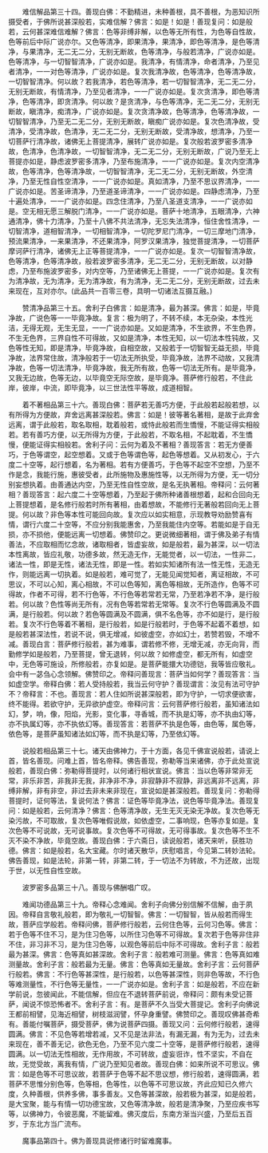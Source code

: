 <!-- { "loadSidebar": true } -->
　　难信解品第三十四。善现白佛：不勤精进，未种善根，具不善根，为恶知识所摄受者，于佛所说甚深般若，实难信解？佛言：如是！如是！善现复问：如是般若，云何甚深难信难解？佛言：色等非缚非解，以色等无所有性，为色等自性故，色等前后中际广说亦尔。又色等清净，即果清净，果清净，即色等清净，是色等清净，与果清净，无二无二分，无别无断故，色等清净，与般若清净，广说亦如是。色等清净，与一切智智清净，广说亦如是。我清净，有情清净，命者清净，乃至见者清净，一一对色等清净，广说亦如是。复次我清净故，色等清净，色等清净故，一切智智清净。何以故？若我清净，若色等清净，若一切智智清净，无二无二分，无别无断故，有情清净，乃至见者清净，一一广说亦如是。复次贪清净，即色等清净，色等清净，即贪清净。何以故？是贪清净，与色等清净，无二无二分，无别无断故，瞋清净，痴清净，广说亦如是。复次贪清净故，色等清净，色等清净故，一切智智清净，乃至无二无二分，无别无断故，瞋痴广说亦如是。复次色清净故，受清净，受清净故，色清净，无二无二分，无别无断故，受清净故，想清净，乃至一切菩萨行清净故，诸佛无上菩提清净，展转广说亦如是。复次般若波罗密多清净故，色清净，色清净故，一切智智清净，无二无二分，无别无断故，广说乃至无上菩提亦如是，静虑波罗密多清净，乃至布施清净，一一广说亦如是。复次内空清净故，色等清净，色等清净故，一切智智清净，无二无二分，无别无断故，外空清净，乃至无性自性空清净，一一广说亦如是。真如清净，乃至不思议界清净，一一广说亦如是。苦圣谛清净，乃至道圣谛清净，一一广说亦如是。四静虑清净，乃至十遍处清净，一一广说亦如是。四念住清净，乃至八圣道支清净，一一广说亦如是。空无相无愿三解脱门清净，一一广说亦如是。菩萨十地清净，五眼清净，六神通清净，佛十力清净，乃至十八佛不共法清净，无忘失法清净，恒住舍性清净，一切智清净，道相智清净，一切相智清净，一切陀罗尼门清净，一切三摩地门清净，预流果清净，一来果清净，不还果清净，阿罗汉果清净，独觉菩提清净，一切菩萨摩诃萨行清净，诸佛无上正等菩提清净，一一广说亦如是。复次一切智智清净故，色等清净，色等清净故，般若波罗密多清净，无二无二分，无别无断故，以对静虑，乃至布施波罗密多，对内空等，乃至诸佛无上菩提，一一广说亦如是。复次有为清净故，无为清净，无为清净故，有为清净，无二无二分，无别无断故，过去未来现在，互对亦尔。(此品共一百零三卷，具明一切诸法互摄互融。)

　　赞清净品第三十五。舍利子白佛言：如是清净，最为甚深。佛言：如是，毕竟净故，广说色等一一毕竟净故。复言：极为明了，不转不续，本无杂染，本性光洁，无得无观，无生无显，一一广说亦如是。又如是清净，不生欲界，不生色界，不生无色界，三界自性不可得故，又如是清净，本性无知，以一切法本性钝故，又色等性无知，即是清净，毕竟净故，自相空故，又般若于一切智智无益无损，毕竟净故，法界常住故，清净般若于一切法无所执受，毕竟净故，法界不动故，又我清净故，色等一切法清净，毕竟净故，我无所有故，色等一切法无所有。是毕竟净，又我无边故，色等无边，以毕竟空无际空故，是毕竟净。菩萨修行般若，不住此岸，彼岸，中流，即毕竟净，以三世法性平等故，成道相智。

　　着不著相品第三十六。善现白佛：菩萨若无善巧方便，于此般若起般若想，以有所得为方便故，弃舍远离甚深般若。佛言：如是！彼等著名著相，是故于此弃舍远离，谓于此般若，取名取相，耽着般若，或恃此般若而生憍慢，不能证得实相般若。若有善巧方便，以无所得为方便，于此般若，不取名相，不起耽着，不生憍慢，便能证得实相般若。舍利子问：云何为着及不著相？善现答言：若无方便善巧，于色等谓空，起空想着。又或于色等谓色等，起色等想着。又从初发心，于六度二十空等，起行想着，名为著相。若有方便善巧，于色等不起空不空想，乃至不作是念，我能行施，惠彼受者，此所施物及惠施性等，以无所得为方便，无一切分别妄想执着。由善通达内空，乃至无性自性空故，是名无执著相。帝释问：云何著相？善现答言：起六度二十空等想着，乃至起于佛所种诸善根想着，起和合回向无上菩提想着，是名修行般若时所有著相，由着想故，不能修行无著般若回向无上菩提。何以故？非色等本性可能回向故。复次应以如实相意，示现教导劝励赞喜有情，谓行六度二十空等，不应分别我能惠舍，乃至我能住内空等。若能如是于自无损，亦不损他，便能远离一切想着。佛赞印之。更说微细著相，谓于佛及弟子有情善法，不应取相而忆念故，诸取相者，皆虚妄故，如是般若，最为甚深，以一切法本性离故，皆应礼敬，功德多故，然无造无作，无能觉者，以一切法，一性非二，诸法一性，即是无性，诸法无性，即是一性。若如实知诸所有法一性无性，无造无作，则能远离一切执着。如是般若，难可觉了，无能见闻觉知者，离证相故，不可思议，不可以心知，离心相故，不可以色等知，离色等相故，无所造作，色等不可得故，作者不可得，若不行色等，不行色等若常若无常，乃至若净若不净，是行般若。何以故？色性等尚无所有，况有色等若常若无常等。复次不行色等圆满及不圆满，是行般若。何以故？若色等圆满及不圆满，俱不名色等，亦不如是行，是行般若。复次不行色等着不著相，是行般若，如是行般若时，于色等不起着不着想，如是般若甚深法性，若说不说，俱无增减，如彼虚空，亦如幻士，若赞若毁，不增不减。善现白言：菩萨修行般若，甚为难事，谓若修不修，无增无减，亦无向背，而勤修学如是般若，乃至菩提，曾无退转，何以故？如修虚空，都无所有，如虚空中，无色等可施设，所修般若，亦复如是。是菩萨能擐大功德铠，我等皆应敬礼。会中有一苾刍心念领解。佛赞印之。帝释问善现言：菩萨当如何学？善现答言：当如虚空学。帝释白佛：若人受持般若，我当云何守护？善现谓言：汝见有法可守护不？帝释言：不也。善现言：若人住如所说甚深般若，即为守护，一切求便欲害，终不能得。若欲守护，无异欲护虚空。帝释问言：云何菩萨修行般若，虽知诸法如幻，梦，响，像，阳焰，光影，变化事，寻香城，而不执是幻等，亦不执由幻等，亦不执属幻等，亦不执依幻等。善现答言：若菩萨不执是色等，由色等，属色等，依色等，是菩萨虽知诸法如幻等，而不执是幻等，乃至依幻等。

　　说般若相品第三十七。诸天由佛神力，于十方面，各见千佛宣说般若，请说上首，皆名善现。问难上首，皆名帝释。佛告善现，弥勒等当来诸佛，亦于此处宣说般若，善现白佛：弥勒得菩提时，以何诸行相状宣说。佛言：当以色等非常非无常，非乐非苦，非我非无我，非净非不净，非寂静非不寂静，非远离非不远离，非缚非解，非有非空，非过去非未来非现在，宣说如是甚深般若。善现复问：弥勒得菩提时，证何等法，复说何法？佛言：证色等毕竟净法，说色等毕竟净法。善现复问：如是般若，云何清净？佛言：色等清净故，无生无灭无染无净故。复次色等无染污故，不可取故，复次色等唯假说故，如依虚空，二事响现，色等亦复如是。复次色等不可说故，无可说事故。复次色等不可得故，无可得事故。复次色等不生不灭不染不净故，毕竟空故。善现白佛：于六斋日，读说般若，诸天来听，获胜功德。佛言：如是般若，名大宝藏。尔时诸天散华，庆慰唱言，今见第二转妙法轮。佛告善现，如是法轮，非第一转，非第二转，于一切法不为转故，不为还故，出现于世，以无性自性空故。

　　波罗密多品第三十八。善现与佛酬唱广叹。

　　难闻功德品第三十九。帝释心念难闻。舍利子向佛分别信解不信解，由于夙因。帝释自言敬礼般若，即为敬礼一切智智。佛言：一切智智，皆从般若而得生故，菩萨应学般若。帝释问佛，菩萨修行般若，云何住色等，云何习色等。佛言：若于色等不住不习，是为住习色等，以所住习色等不可得故。复次若于色等非住非不住，非习非不习，是为住习色等，以观色等前后中际不可得故。舍利子言：般若最为甚深。佛言：色等真如甚深故。舍利子言：般若难可测量。佛言：色等真如难测量故。舍利子言：般若最为无量。佛言：色等真如无量故。舍利子言：云何菩萨行般若。佛言：不行色等甚深性，是行般若，以色等甚深性，则非色等故，不行色等难测量性，不行色等无量性，一一广说亦如是。舍利子言：如是般若，不应在新学前说，忽彼闻此，不能信解，但应在不退转菩萨前说，帝释问：颇有未受记菩萨，闻说不惊恐怖者不。舍利子言：有。是菩萨不久当受大菩提记。舍利子向佛说王都前相譬，见海近相譬，树枝滋润譬，怀孕身重譬。佛赞印之。善现叹佛甚奇希有。善能付嘱菩萨，摄受菩萨，佛为说菩萨四摄。善现又问：云何修行般若，速得圆满。佛言：不见色等若增若减，又不见是法非法，有漏无漏，有为无为，过去未来现在，善不善无记，欲色无色，乃至不见六度二十空等，是菩萨修行般若，速得圆满。以一切法无性相故，无作用故，不可转故，虚妄诳诈，性不坚实，不自在故，无觉受故，离我有情，广说乃至知见者故。善现白佛：如来所说不可思议。佛言：如是色等不可思议故，若菩萨于色等不起不思议想，修行般若，速得圆满，若菩萨不思惟分别色等，色等相，色等性，以色等不可思议故，齐此应知已久修六度，久种善根，供养多佛，事多善友。又色等甚深故，般若极为甚深，如是般若，是大宝聚，能与有情一切功德宝故，又色等清净故，般若是清净聚，乃至应疾书写等，以佛神力，令彼恶魔，不能留难。佛灭度后，东南方渐当兴盛，乃至后五百岁，于东北方当广流布。

　　魔事品第四十。佛为善现具说修诸行时留难魔事。

